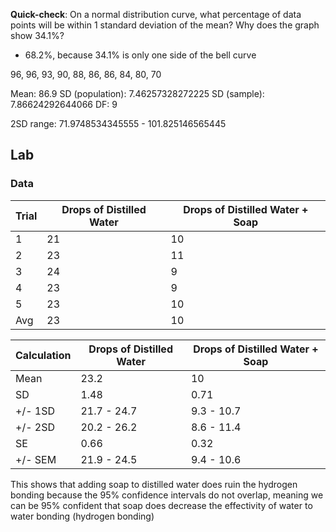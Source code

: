 **Quick-check**: On a normal distribution curve, what percentage of data points will be within 1 standard deviation of the mean? Why does the graph show 34.1%?
- 68.2%, because 34.1% is only one side of the bell curve

96, 96, 93, 90, 88, 86, 86, 84, 80, 70



Mean: 86.9
SD (population): 7.46257328272225
SD (sample): 7.86624292644066
DF: 9

2SD range: 71.9748534345555 - 101.825146565445

## Lab
### Data
| Trial | Drops of Distilled Water | Drops of Distilled Water + Soap |
| ----- | ------------------------ | ------------------------------- |
| 1     | 21                       | 10                              |
| 2     | 23                       | 11                              |
| 3     | 24                       | 9                               |
| 4     | 23                       | 9                               |
| 5     | 23                       | 10                              |
| Avg   | 23                       | 10                                |

| Calculation | Drops of Distilled Water | Drops of Distilled Water + Soap |
| ----------- | ------------------------ | ------------------------------- |
| Mean        | 23.2                     | 10                              |
| SD          | 1.48                     | 0.71                            |
| +/- 1SD     | 21.7 - 24.7              | 9.3 - 10.7                      |
| +/- 2SD     | 20.2 - 26.2              | 8.6 - 11.4                      |
| SE          | 0.66                     | 0.32                            |
| +/- SEM     | 21.9 - 24.5              | 9.4 - 10.6                      |

This shows that adding soap to distilled water does ruin the hydrogen bonding because the 95% confidence intervals do not overlap, meaning we can be 95% confident that soap does decrease the effectivity of water to water bonding (hydrogen bonding)